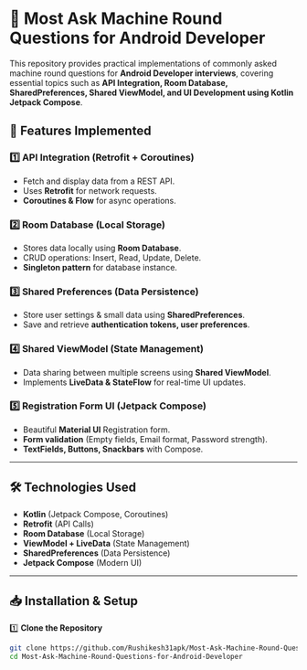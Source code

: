 # 🚀 Most Ask Machine Round Questions for Android Developer

This repository provides practical implementations of commonly asked machine round questions for **Android Developer interviews**, covering essential topics such as **API Integration, Room Database, SharedPreferences, Shared ViewModel, and UI Development using Kotlin Jetpack Compose**.

## 📌 Features Implemented

### 1️⃣ API Integration (Retrofit + Coroutines)
- Fetch and display data from a REST API.
- Uses **Retrofit** for network requests.
- **Coroutines & Flow** for async operations.

### 2️⃣ Room Database (Local Storage)
- Stores data locally using **Room Database**.
- CRUD operations: Insert, Read, Update, Delete.
- **Singleton pattern** for database instance.

### 3️⃣ Shared Preferences (Data Persistence)
- Store user settings & small data using **SharedPreferences**.
- Save and retrieve **authentication tokens, user preferences**.

### 4️⃣ Shared ViewModel (State Management)
- Data sharing between multiple screens using **Shared ViewModel**.
- Implements **LiveData & StateFlow** for real-time UI updates.

### 5️⃣ Registration Form UI (Jetpack Compose)
- Beautiful **Material UI** Registration form.
- **Form validation** (Empty fields, Email format, Password strength).
- **TextFields, Buttons, Snackbars** with Compose.

---

## 🛠️ Technologies Used
- **Kotlin** (Jetpack Compose, Coroutines)
- **Retrofit** (API Calls)
- **Room Database** (Local Storage)
- **ViewModel + LiveData** (State Management)
- **SharedPreferences** (Data Persistence)
- **Jetpack Compose** (Modern UI)

---

## 📥 Installation & Setup

1️⃣ **Clone the Repository**
```bash
git clone https://github.com/Rushikesh31apk/Most-Ask-Machine-Round-Questions-for-Android-Developer/tree/main
cd Most-Ask-Machine-Round-Questions-for-Android-Developer
```
